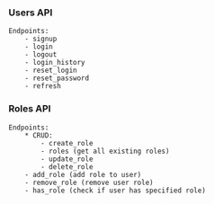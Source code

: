 ### Users API

    Endpoints:
        - signup
        - login
        - logout
        - login_history
        - reset_login
        - reset_password
        - refresh

### Roles API

    Endpoints:
        * CRUD:
            - create_role
            - roles (get all existing roles)
            - update_role
            - delete_role
        - add_role (add role to user)
        - remove_role (remove user role)
        - has_role (check if user has specified role)